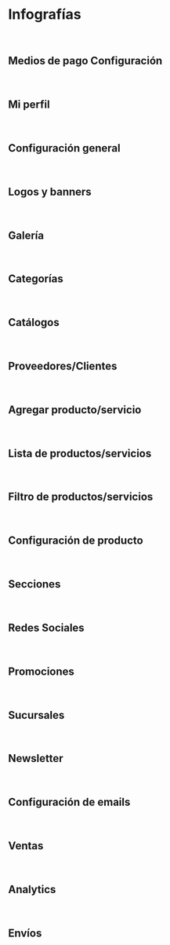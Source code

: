 # Infografías

<img :src="$withBase('/Manual de info/Manual de infografías - Cohua Shop_page-0001.webp')">

<img :src="$withBase('/Manual de info/Manual de infografías - Cohua Shop_page-0002.webp')">

## Medios de pago Configuración

<img :src="$withBase('/Manual de info/Manual de infografías - Cohua Shop_page-0003.webp')">

<img :src="$withBase('/Manual de info/Manual de infografías - Cohua Shop_page-0004.webp')">

<img :src="$withBase('/Manual de info/Manual de infografías - Cohua Shop_page-0005.webp')">

<img :src="$withBase('/Manual de info/Manual de infografías - Cohua Shop_page-0006.webp')">

<img :src="$withBase('/Manual de info/Manual de infografías - Cohua Shop_page-0007.webp')">

<img :src="$withBase('/Manual de info/Manual de infografías - Cohua Shop_page-0008.webp')">

<img :src="$withBase('/Manual de info/Manual de infografías - Cohua Shop_page-0009.webp')">

## Mi perfil

<img :src="$withBase('/Manual de info/Manual de infografías - Cohua Shop_page-0010.webp')">

<img :src="$withBase('/Manual de info/Manual de infografías - Cohua Shop_page-0011.webp')">

## Configuración general

<img :src="$withBase('/Manual de info/Manual de infografías - Cohua Shop_page-0012.webp')">

<img :src="$withBase('/Manual de info/Manual de infografías - Cohua Shop_page-0013.webp')">

<img :src="$withBase('/Manual de info/Manual de infografías - Cohua Shop_page-0014.webp')">

<img :src="$withBase('/Manual de info/Manual de infografías - Cohua Shop_page-0015.webp')">

<img :src="$withBase('/Manual de info/Manual de infografías - Cohua Shop_page-0016.webp')">

<img :src="$withBase('/Manual de info/Manual de infografías - Cohua Shop_page-0017.webp')">

## Logos y banners

<img :src="$withBase('/Manual de info/Manual de infografías - Cohua Shop_page-0018.webp')">

<img :src="$withBase('/Manual de info/Manual de infografías - Cohua Shop_page-0019.webp')">

<img :src="$withBase('/Manual de info/Manual de infografías - Cohua Shop_page-0020.webp')">

<img :src="$withBase('/Manual de info/Manual de infografías - Cohua Shop_page-0021.webp')">

<img :src="$withBase('/Manual de info/Manual de infografías - Cohua Shop_page-0022.webp')">

<img :src="$withBase('/Manual de info/Manual de infografías - Cohua Shop_page-0023.webp')">

<img :src="$withBase('/Manual de info/Manual de infografías - Cohua Shop_page-0024.webp')">

<img :src="$withBase('/Manual de info/Manual de infografías - Cohua Shop_page-0025.webp')">

<img :src="$withBase('/Manual de info/Manual de infografías - Cohua Shop_page-0026.webp')">

<img :src="$withBase('/Manual de info/Manual de infografías - Cohua Shop_page-0027.webp')">

<img :src="$withBase('/Manual de info/Manual de infografías - Cohua Shop_page-0028.webp')">

<img :src="$withBase('/Manual de info/Manual de infografías - Cohua Shop_page-0029.webp')">

<img :src="$withBase('/Manual de info/Manual de infografías - Cohua Shop_page-0030.webp')">

## Galería

<img :src="$withBase('/Manual de info/Manual de infografías - Cohua Shop_page-0031.webp')">

<img :src="$withBase('/Manual de info/Manual de infografías - Cohua Shop_page-0032.webp')">

<img :src="$withBase('/Manual de info/Manual de infografías - Cohua Shop_page-0033.webp')">

<img :src="$withBase('/Manual de info/Manual de infografías - Cohua Shop_page-0034.webp')">

<img :src="$withBase('/Manual de info/Manual de infografías - Cohua Shop_page-0035.webp')">

## Categorías

<img :src="$withBase('/Manual de info/Manual de infografías - Cohua Shop_page-0036.webp')">

<img :src="$withBase('/Manual de info/Manual de infografías - Cohua Shop_page-0037.webp')">

<img :src="$withBase('/Manual de info/Manual de infografías - Cohua Shop_page-0038.webp')">

<img :src="$withBase('/Manual de info/Manual de infografías - Cohua Shop_page-0039.webp')">

<img :src="$withBase('/Manual de info/Manual de infografías - Cohua Shop_page-0040.webp')">

## Catálogos

<img :src="$withBase('/Manual de info/Manual de infografías - Cohua Shop_page-0041.webp')">

<img :src="$withBase('/Manual de info/Manual de infografías - Cohua Shop_page-0042.webp')">

## Proveedores/Clientes

<img :src="$withBase('/Manual de info/Manual de infografías - Cohua Shop_page-0043.webp')">

<img :src="$withBase('/Manual de info/Manual de infografías - Cohua Shop_page-0044.webp')">

<img :src="$withBase('/Manual de info/Manual de infografías - Cohua Shop_page-0045.webp')">

<img :src="$withBase('/Manual de info/Manual de infografías - Cohua Shop_page-0046.webp')">

## Agregar producto/servicio

<img :src="$withBase('/Manual de info/Manual de infografías - Cohua Shop_page-0047.webp')">

<img :src="$withBase('/Manual de info/Manual de infografías - Cohua Shop_page-0048.webp')">

<img :src="$withBase('/Manual de info/Manual de infografías - Cohua Shop_page-0049.webp')">

<img :src="$withBase('/Manual de info/Manual de infografías - Cohua Shop_page-0050.webp')">

<img :src="$withBase('/Manual de info/Manual de infografías - Cohua Shop_page-0051.webp')">

<img :src="$withBase('/Manual de info/Manual de infografías - Cohua Shop_page-0052.webp')">

<img :src="$withBase('/Manual de info/Manual de infografías - Cohua Shop_page-0053.webp')">

<img :src="$withBase('/Manual de info/Manual de infografías - Cohua Shop_page-0054.webp')">

<img :src="$withBase('/Manual de info/Manual de infografías - Cohua Shop_page-0055.webp')">

<img :src="$withBase('/Manual de info/Manual de infografías - Cohua Shop_page-0056.webp')">

<img :src="$withBase('/Manual de info/Manual de infografías - Cohua Shop_page-0057.webp')">

<img :src="$withBase('/Manual de info/Manual de infografías - Cohua Shop_page-0058.webp')">

## Lista de productos/servicios

<img :src="$withBase('/Manual de info/Manual de infografías - Cohua Shop_page-0059.webp')">

<img :src="$withBase('/Manual de info/Manual de infografías - Cohua Shop_page-0060.webp')">

<img :src="$withBase('/Manual de info/Manual de infografías - Cohua Shop_page-0061.webp')">

## Filtro de productos/servicios

<img :src="$withBase('/Manual de info/Manual de infografías - Cohua Shop_page-0062.webp')">

<img :src="$withBase('/Manual de info/Manual de infografías - Cohua Shop_page-0063.webp')">

<img :src="$withBase('/Manual de info/Manual de infografías - Cohua Shop_page-0064.webp')">

## Configuración de producto

<img :src="$withBase('/Manual de info/Manual de infografías - Cohua Shop_page-0065.webp')">

<img :src="$withBase('/Manual de info/Manual de infografías - Cohua Shop_page-0066.webp')">

<img :src="$withBase('/Manual de info/Manual de infografías - Cohua Shop_page-0067.webp')">

## Secciones

<img :src="$withBase('/Manual de info/Manual de infografías - Cohua Shop_page-0068.webp')">

<img :src="$withBase('/Manual de info/Manual de infografías - Cohua Shop_page-0069.webp')">

<img :src="$withBase('/Manual de info/Manual de infografías - Cohua Shop_page-0070.webp')">

<img :src="$withBase('/Manual de info/Manual de infografías - Cohua Shop_page-0071.webp')">

## Redes Sociales

<img :src="$withBase('/Manual de info/Manual de infografías - Cohua Shop_page-0072.webp')">

<img :src="$withBase('/Manual de info/Manual de infografías - Cohua Shop_page-0073.webp')">

<img :src="$withBase('/Manual de info/Manual de infografías - Cohua Shop_page-0074.webp')">

<img :src="$withBase('/Manual de info/Manual de infografías - Cohua Shop_page-0075.webp')">

<img :src="$withBase('/Manual de info/Manual de infografías - Cohua Shop_page-0076.webp')">

## Promociones

<img :src="$withBase('/Manual de info/Manual de infografías - Cohua Shop_page-0077.webp')">

<img :src="$withBase('/Manual de info/Manual de infografías - Cohua Shop_page-0078.webp')">

<img :src="$withBase('/Manual de info/Manual de infografías - Cohua Shop_page-0079.webp')">

## Sucursales

<img :src="$withBase('/Manual de info/Manual de infografías - Cohua Shop_page-0080.webp')">

<img :src="$withBase('/Manual de info/Manual de infografías - Cohua Shop_page-0081.webp')">

<img :src="$withBase('/Manual de info/Manual de infografías - Cohua Shop_page-0082.webp')">

<img :src="$withBase('/Manual de info/Manual de infografías - Cohua Shop_page-0083.webp')">

<img :src="$withBase('/Manual de info/Manual de infografías - Cohua Shop_page-0084.webp')">

<img :src="$withBase('/Manual de info/Manual de infografías - Cohua Shop_page-0085.webp')">

## Newsletter

<img :src="$withBase('/Manual de info/Manual de infografías - Cohua Shop_page-0086.webp')">

<img :src="$withBase('/Manual de info/Manual de infografías - Cohua Shop_page-0087.webp')">

<img :src="$withBase('/Manual de info/Manual de infografías - Cohua Shop_page-0088.webp')">

<img :src="$withBase('/Manual de info/Manual de infografías - Cohua Shop_page-0089.webp')">

<img :src="$withBase('/Manual de info/Manual de infografías - Cohua Shop_page-0090.webp')">

## Configuración de emails

<img :src="$withBase('/Manual de info/Manual de infografías - Cohua Shop_page-0091.webp')">

<img :src="$withBase('/Manual de info/Manual de infografías - Cohua Shop_page-0092.webp')">

## Ventas

<img :src="$withBase('/Manual de info/Manual de infografías - Cohua Shop_page-0093.webp')">

<img :src="$withBase('/Manual de info/Manual de infografías - Cohua Shop_page-0094.webp')">

<img :src="$withBase('/Manual de info/Manual de infografías - Cohua Shop_page-0095.webp')">

<img :src="$withBase('/Manual de info/Manual de infografías - Cohua Shop_page-0096.webp')">

<img :src="$withBase('/Manual de info/Manual de infografías - Cohua Shop_page-0097.webp')">

## Analytics

<img :src="$withBase('/Manual de info/Manual de infografías - Cohua Shop_page-0098.webp')">

<img :src="$withBase('/Manual de info/Manual de infografías - Cohua Shop_page-0099.webp')">

## Envíos

<img :src="$withBase('/Manual de info/Manual de infografías - Cohua Shop_page-0100.webp')">

<img :src="$withBase('/Manual de info/Manual de infografías - Cohua Shop_page-0101.webp')">

<img :src="$withBase('/Manual de info/Manual de infografías - Cohua Shop_page-0102.webp')">

<img :src="$withBase('/Manual de info/Manual de infografías - Cohua Shop_page-0103.webp')">